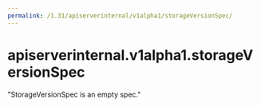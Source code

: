 ```yaml
---
permalink: /1.31/apiserverinternal/v1alpha1/storageVersionSpec/
---
```


# apiserverinternal.v1alpha1.storageVersionSpec

"StorageVersionSpec is an empty spec."